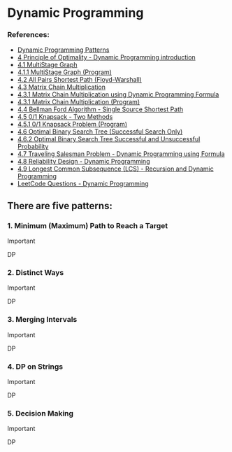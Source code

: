 # Dynamic Programming

### References:
- [Dynamic Programming Patterns](https://leetcode.com/discuss/study-guide/458695/Dynamic-Programming-Patterns)
- [4 Principle of Optimality - Dynamic Programming introduction](https://www.youtube.com/watch?v=5dRGRueKU3M&list=PLDN4rrl48XKpZkf03iYFl-O29szjTrs_O&index=46) 
- [4.1 MultiStage Graph](https://www.youtube.com/watch?v=9iE9Mj4m8jk&list=PLDN4rrl48XKpZkf03iYFl-O29szjTrs_O&index=48) 
- [4.1.1 MultiStage Graph (Program)](https://www.youtube.com/watch?v=FcScLYJI42E&list=PLDN4rrl48XKpZkf03iYFl-O29szjTrs_O&index=49) 
- [4.2 All Pairs Shortest Path (Floyd-Warshall)](https://www.youtube.com/watch?v=oNI0rf2P9gE&list=PLDN4rrl48XKpZkf03iYFl-O29szjTrs_O&index=50) 
- [4.3 Matrix Chain Multiplication](https://www.youtube.com/watch?v=prx1psByp7U&list=PLDN4rrl48XKpZkf03iYFl-O29szjTrs_O&index=51) 
- [4.3.1 Matrix Chain Multiplication using Dynamic Programming Formula](https://www.youtube.com/watch?v=_WncuhSJZyA&list=PLDN4rrl48XKpZkf03iYFl-O29szjTrs_O&index=52) 
- [4.3.1 Matrix Chain Multiplication (Program)](https://www.youtube.com/watch?v=eKkXU3uu2zk&list=PLDN4rrl48XKpZkf03iYFl-O29szjTrs_O&index=53) 
- [4.4 Bellman Ford Algorithm - Single Source Shortest Path](https://www.youtube.com/watch?v=FtN3BYH2Zes&list=PLDN4rrl48XKpZkf03iYFl-O29szjTrs_O&index=54) 
- [4.5 0/1 Knapsack - Two Methods](https://www.youtube.com/watch?v=nLmhmB6NzcM&list=PLDN4rrl48XKpZkf03iYFl-O29szjTrs_O&index=55) 
- [4.5.1 0/1 Knapsack Problem (Program)](https://www.youtube.com/watch?v=zRza99HPvkQ&list=PLDN4rrl48XKpZkf03iYFl-O29szjTrs_O&index=56)
- [4.6 Optimal Binary Search Tree (Successful Search Only)](https://www.youtube.com/watch?v=vLS-zRCHo-Y&list=PLDN4rrl48XKpZkf03iYFl-O29szjTrs_O&index=57) 
- [4.6.2 Optimal Binary Search Tree Successful and Unsuccessful Probability](https://www.youtube.com/watch?v=wAy6nDMPYAE&list=PLDN4rrl48XKpZkf03iYFl-O29szjTrs_O&index=58) 
- [4.7 Traveling Salesman Problem - Dynamic Programming using Formula](https://www.youtube.com/watch?v=Q4zHb-Swzro&list=PLDN4rrl48XKpZkf03iYFl-O29szjTrs_O&index=59) 
- [4.8 Reliability Design - Dynamic Programming](https://www.youtube.com/watch?v=uJOmqBwENB8&list=PLDN4rrl48XKpZkf03iYFl-O29szjTrs_O&index=60) 
- [4.9 Longest Common Subsequence (LCS) - Recursion and Dynamic Programming](https://www.youtube.com/watch?v=sSno9rV8Rhg&list=PLDN4rrl48XKpZkf03iYFl-O29szjTrs_O&index=61) 
- [LeetCode Questions - Dynamic Programming](https://leetcode.com/problem-list/dynamic-programming/)

## There are five patterns:
   ###  1. Minimum (Maximum) Path to Reach a Target
   > [!IMPORTANT]
   > DP
      
   ###  2. Distinct Ways
   > [!IMPORTANT]
   > DP

   ###  3. Merging Intervals
   > [!IMPORTANT]
   > DP

   ###  4. DP on Strings
   > [!IMPORTANT]
   > DP
 
   ###  5. Decision Making
   > [!IMPORTANT]
   > DP
 




